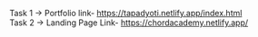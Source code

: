 Task 1 -> Portfolio link- https://tapadyoti.netlify.app/index.html <br>
Task 2 -> Landing Page Link- https://chordacademy.netlify.app/
